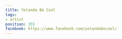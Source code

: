 ```yaml
---
title: Yolanda Be Cool
tags:
- artist
position: 331
facebook: https://www.facebook.com/yolandabecool/
---
```


